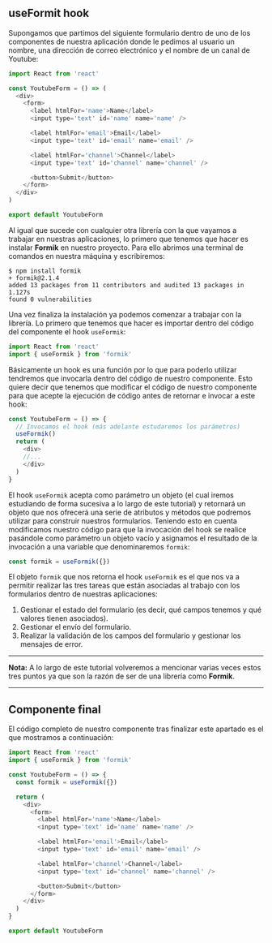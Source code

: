 ## useFormit hook

Supongamos que partimos del siguiente formulario dentro de uno de los componentes de nuestra aplicación donde le pedimos al usuario un nombre, una dirección de correo electrónico y el nombre de un canal de Youtube:

```javascript
import React from 'react'

const YoutubeForm = () => (
  <div>
    <form>
      <label htmlFor='name'>Name</label>
      <input type='text' id='name' name='name' />

      <label htmlFor='email'>Email</label>
      <input type='text' id='email' name='email' />

      <label htmlFor='channel'>Channel</label>
      <input type='text' id='channel' name='channel' />

      <button>Submit</button>
    </form>
  </div>
)

export default YoutubeForm
```

Al igual que sucede con cualquier otra librería con la que vayamos a trabajar en nuestras aplicaciones, lo primero que tenemos que hacer es instalar **Formik** en nuestro proyecto. Para ello abrimos una terminal de comandos en nuestra máquina y escribiremos:

```console
$ npm install formik
+ formik@2.1.4
added 13 packages from 11 contributors and audited 13 packages in 1.127s
found 0 vulnerabilities
```

Una vez finaliza la instalación ya podemos comenzar a trabajar con la librería. Lo primero que tenemos que hacer es importar dentro del código del componente el hook `useFormik`:

```javascript
import React from 'react'
import { useFormik } from 'formik'
```

Básicamente un hook es una función por lo que para poderlo utilizar tendremos que invocarla dentro del código de nuestro componente. Esto quiere decir que tenemos que modificar el código de nuestro componente para que acepte la ejecución de código antes de retornar e invocar a este hook:

```javascript
const YoutubeForm = () => {
  // Invocamos el hook (más adelante estudaremos los parámetros)
  useFormik()
  return (
    <div>
    //...
    </div>
  )
}
```

El hook `useFormik` acepta como parámetro un objeto (el cual iremos estudiando de forma sucesiva a lo largo de este tutorial) y retornará un objeto que nos ofrecerá una serie de atributos y métodos que podremos utilizar para construir nuestros formularios. Teniendo esto en cuenta modificamos nuestro código para que la invocación del hook se realice pasándole como parámetro un objeto vacío y asignamos el resultado de la invocación a una variable que denominaremos `formik`:

```javascript
const formik = useFormik({})
```

El objeto `formik` que nos retorna el hook `useFormik` es el que nos va a permitir realizar las tres tareas que están asociadas al trabajo con los formularios dentro de nuestras aplicaciones:

1. Gestionar el estado del formulario (es decir, qué campos tenemos y qué valores tienen asociados).
2. Gestionar el envío del formulario.
3. Realizar la validación de los campos del formulario y gestionar los mensajes de error.

---
**Nota:**
A lo largo de este tutorial volveremos a mencionar varias veces estos tres puntos ya que son la razón de ser de una librería como **Formik**.

---


## Componente final

El código completo de nuestro componente tras finalizar este apartado es el que mostramos a continuación:

```javascript
import React from 'react'
import { useFormik } from 'formik'

const YoutubeForm = () => {
  const formik = useFormik({})

  return (
    <div>
      <form>
        <label htmlFor='name'>Name</label>
        <input type='text' id='name' name='name' />

        <label htmlFor='email'>Email</label>
        <input type='text' id='email' name='email' />

        <label htmlFor='channel'>Channel</label>
        <input type='text' id='channel' name='channel' />

        <button>Submit</button>
      </form>
    </div>
  )
}

export default YoutubeForm
```
